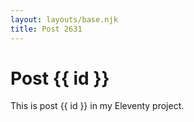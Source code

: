 ```yaml
---
layout: layouts/base.njk
title: Post 2631
---
```


# Post {{ id }}

This is post {{ id }} in my Eleventy project.
